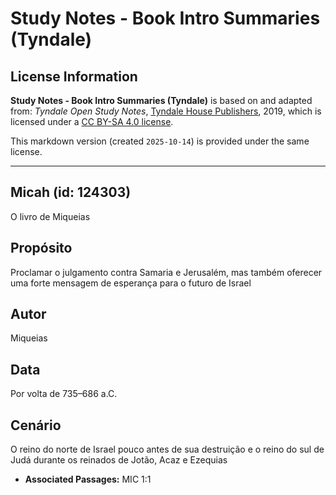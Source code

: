 # Study Notes - Book Intro Summaries (Tyndale)

## License Information

**Study Notes - Book Intro Summaries (Tyndale)** is based on and adapted from: _Tyndale Open Study Notes_, [Tyndale House Publishers](https://tyndaleopenresources.com/), 2019, which is licensed under a [CC BY-SA 4.0 license](https://creativecommons.org/licenses/by-sa/4.0/legalcode.en).

This markdown version (created `2025-10-14`) is provided under the same license.



--------------------------------

## Micah (id: 124303)

O livro de Miqueias

Propósito
---------

Proclamar o julgamento contra Samaria e Jerusalém, mas também oferecer uma forte mensagem de esperança para o futuro de Israel

Autor
-----

Miqueias

Data
----

Por volta de 735–686 a.C.

Cenário
-------

O reino do norte de Israel pouco antes de sua destruição e o reino do sul de Judá durante os reinados de Jotão, Acaz e Ezequias

* **Associated Passages:** MIC 1:1

